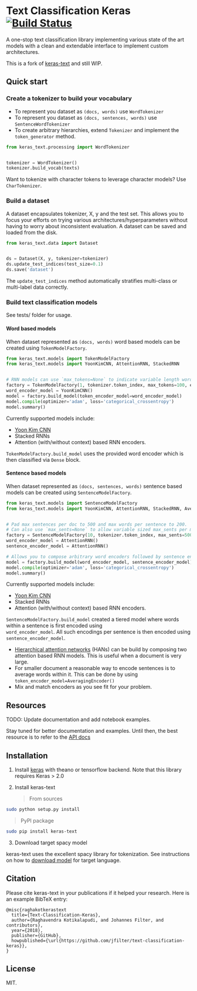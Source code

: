 # Text Classification Keras [![Build Status](https://travis-ci.org/jfilter/text-classification-keras.svg?branch=master)](https://travis-ci.org/jfilter/text-classification-keras)

A one-stop text classification library implementing various state of the art models with a clean and extendable interface to implement custom architectures.

This is a fork of [keras-text](https://github.com/jfilter/text-classification-keras) and still WIP.

## Quick start

### Create a tokenizer to build your vocabulary

- To represent you dataset as `(docs, words)` use `WordTokenizer`
- To represent you dataset as `(docs, sentences, words)` use `SentenceWordTokenizer`
- To create arbitrary hierarchies, extend `Tokenizer` and implement the `token_generator` method.

```python
from keras_text.processing import WordTokenizer


tokenizer = WordTokenizer()
tokenizer.build_vocab(texts)
```

Want to tokenize with character tokens to leverage character models? Use `CharTokenizer`.

### Build a dataset

A dataset encapsulates tokenizer, X, y and the test set. This allows you to focus your efforts on
trying various architectures/hyperparameters without having to worry about inconsistent evaluation. A dataset can be
saved and loaded from the disk.

```python
from keras_text.data import Dataset


ds = Dataset(X, y, tokenizer=tokenizer)
ds.update_test_indices(test_size=0.1)
ds.save('dataset')
```

The `update_test_indices` method automatically stratifies multi-class or multi-label data correctly.

### Build text classification models

See tests/ folder for usage.

#### Word based models

When dataset represented as `(docs, words)` word based models can be created using `TokenModelFactory`.

```python
from keras_text.models import TokenModelFactory
from keras_text.models import YoonKimCNN, AttentionRNN, StackedRNN


# RNN models can use `max_tokens=None` to indicate variable length words per mini-batch.
factory = TokenModelFactory(1, tokenizer.token_index, max_tokens=100, embedding_type='glove.6B.100d')
word_encoder_model = YoonKimCNN()
model = factory.build_model(token_encoder_model=word_encoder_model)
model.compile(optimizer='adam', loss='categorical_crossentropy')
model.summary()
```

Currently supported models include:

- [Yoon Kim CNN](https://arxiv.org/abs/1408.5882)
- Stacked RNNs
- Attention (with/without context) based RNN encoders.

`TokenModelFactory.build_model` uses the provided word encoder which is then classified via `Dense` block.

#### Sentence based models

When dataset represented as `(docs, sentences, words)` sentence based models can be created using `SentenceModelFactory`.

```python
from keras_text.models import SentenceModelFactory
from keras_text.models import YoonKimCNN, AttentionRNN, StackedRNN, AveragingEncoder


# Pad max sentences per doc to 500 and max words per sentence to 200.
# Can also use `max_sents=None` to allow variable sized max_sents per mini-batch.
factory = SentenceModelFactory(10, tokenizer.token_index, max_sents=500, max_tokens=200, embedding_type='glove.6B.100d')
word_encoder_model = AttentionRNN()
sentence_encoder_model = AttentionRNN()

# Allows you to compose arbitrary word encoders followed by sentence encoder.
model = factory.build_model(word_encoder_model, sentence_encoder_model)
model.compile(optimizer='adam', loss='categorical_crossentropy')
model.summary()
```

Currently supported models include:

- [Yoon Kim CNN](https://arxiv.org/abs/1408.5882)
- Stacked RNNs
- Attention (with/without context) based RNN encoders.

`SentenceModelFactory.build_model` created a tiered model where words within a sentence is first encoded using  
`word_encoder_model`. All such encodings per sentence is then encoded using `sentence_encoder_model`.

- [Hierarchical attention networks](http://www.cs.cmu.edu/~./hovy/papers/16HLT-hierarchical-attention-networks.pdf)
  (HANs) can be build by composing two attention based RNN models. This is useful when a document is very large.
- For smaller document a reasonable way to encode sentences is to average words within it. This can be done by using
  `token_encoder_model=AveragingEncoder()`
- Mix and match encoders as you see fit for your problem.

## Resources

TODO: Update documentation and add notebook examples.

Stay tuned for better documentation and examples.
Until then, the best resource is to refer to the [API docs](https://raghakot.github.io/keras-text/)

## Installation

1.  Install [keras](https://github.com/fchollet/keras/blob/master/README.md#installation)
    with theano or tensorflow backend. Note that this library requires Keras > 2.0

2.  Install keras-text
    > From sources

```bash
sudo python setup.py install
```

> PyPI package

```bash
sudo pip install keras-text
```

3.  Download target spacy model

keras-text uses the excellent spacy library for tokenization. See instructions on how to
[download model](https://spacy.io/docs/usage/models#download) for target language.

## Citation

Please cite keras-text in your publications if it helped your research. Here is an example BibTeX entry:

```
@misc{raghakotkerastext
  title={Text-Classification-Keras},
  author={Raghavendra Kotikalapudi, and Johannes Filter, and contributors},
  year={2018},
  publisher={GitHub},
  howpublished={\url{https://github.com/jfilter/text-classification-keras}},
}
```

## License

MIT.
